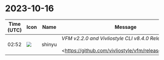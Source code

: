 # 2023-10-16

|Time (UTC)|Icon|Name|Message|
|---|---|---|---|
|02:52|![](https://avatars.slack-edge.com/2018-04-27/354445776386_e258f5ed5ba887b08668_72.jpg)|shinyu|*VFM v2.2.0 and Vivliostyle CLI v8.4.0 Released!*<br><br><https://github.com/vivliostyle/vfm/releases/tag/v2.2.0|Vivliostyle Flavored Markdown (VFM) v2.2.0><br>New features to control sectionization:<br>• Non-sectionize headings = Markdown headings enclosed by equal number of  `#`s. e.g.,<br>    ◦ `## Heading ##` generates no `&lt;section&gt;` element and generates only `&lt;h2&gt;…&lt;/h2&gt;` element, while `## Heading` (or `## Heading #`) generates a section element `&lt;section&gt;&lt;h2&gt;…&lt;/h2&gt;&lt;/section&gt;` .<br>• Section-end mark = A line with only `#`s can be used to end the section whose depth matches the number of the `#`s.<br>    ◦ e.g., the section starting with `### Heading` can end with `###`.<br><https://github.com/vivliostyle/vivliostyle-cli/releases/tag/v8.4.0|Vivliostyle CLI v8.4.0><br>• disable chromium sandbox by default<br>• Update Playwright to 1.39.0 (Chromium 119.0.6045.9)<br>• Update VFM to 2.2.0: New features to control sectionization|
